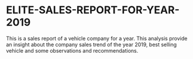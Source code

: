 # ELITE-SALES-REPORT-FOR-YEAR-2019
This is a sales report of a vehicle company for a year. This analysis provide an insight about the company sales trend of the year 2019, best selling vehicle and some observations and recommendations.
